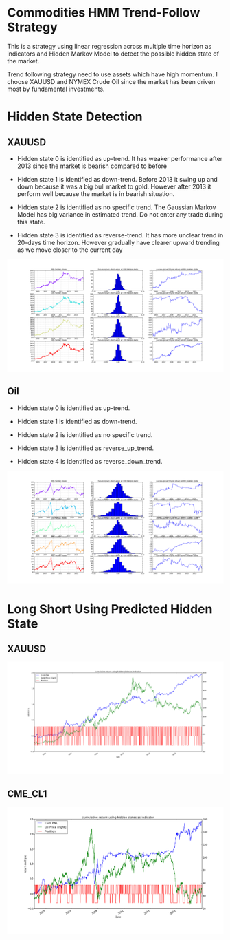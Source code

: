# Commodities HMM Trend-Follow Strategy

This is a strategy using linear regression across multiple time horizon as
indicators and Hidden Markov Model to detect the possible hidden state of the market.

Trend following strategy need to use assets which have high momentum. I choose
XAUUSD and NYMEX Crude Oil since the market has been driven most by fundamental investments.

# Hidden State Detection
## XAUUSD

  * Hidden state 0 is identified as up-trend. It has weaker performance after 2013 since the market is bearish compared to before   

  * Hidden state 1 is identified as down-trend. Before 2013 it swing up and down because it was a big bull market to gold. However
  after 2013 it perform well because the market is in bearish situation.

  * Hidden state 2 is identified as no specific trend. The Gaussian Markov Model has big variance in estimated trend. Do not enter any
  trade during this state.

  * Hidden state 3 is identified as reverse-trend. It has more unclear trend in 20-days time horizon. However gradually have
  clearer upward trending as we move closer to the current day

![hidden states](decomp.png)

## Oil

* Hidden state 0 is identified as up-trend.   

* Hidden state 1 is identified as down-trend.

* Hidden state 2 is identified as no specific trend.

* Hidden state 3 is identified as reverse_up_trend.

* Hidden state 4 is identified as reverse_down_trend.

![hidden states](decomp_OIL.png)

# Long Short Using Predicted Hidden State

## XAUUSD
![PNL](PNL.png)

## CME_CL1
![PNL](OIL_PNL.png)
